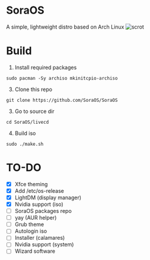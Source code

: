 # SoraOS
A simple, lightweight distro based on Arch Linux
![scrot](https://i.imgur.com/Mw4Ib2Fh.jpg)

# Build
1. Install required packages
```
sudo pacman -Sy archiso mkinitcpio-archiso
```

3. Clone this repo
```
git clone https://github.com/SoraOS/SoraOS
```

3. Go to source dir
```
cd SoraOS/livecd
```

4. Build iso
```
sudo ./make.sh
```

# TO-DO
- [x] Xfce theming
- [x] Add /etc/os-release
- [x] LightDM (display manager)
- [x] Nvidia support (iso)
- [ ] SoraOS packages repo
- [ ] yay (AUR helper)
- [ ] Grub theme
- [ ] Autologin iso
- [ ] Installer (calamares)
- [ ] Nvidia support (system)
- [ ] Wizard software
